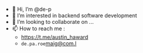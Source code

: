 - 👋 Hi, I’m @de-p
- 👀 I’m interested in backend software development
- 💞️ I’m looking to collaborate on ...
- 📫 How to reach me :
  - https://t.me/austin_haward
  - ```de.pa.roe```maig@com.l 

<!---
de-p/de-p is a ✨ special ✨ repository because its `README.md` (this file) appears on your GitHub profile.
You can click the Preview link to take a look at your changes.
--->
